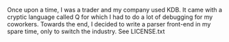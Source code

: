 Once upon a time, I was a trader and my company used KDB. It came with
a cryptic language called Q for which I had to do a lot of debugging for
my coworkers. Towards the end, I decided to write a parser front-end in
my spare time, only to switch the industry. See LICENSE.txt
